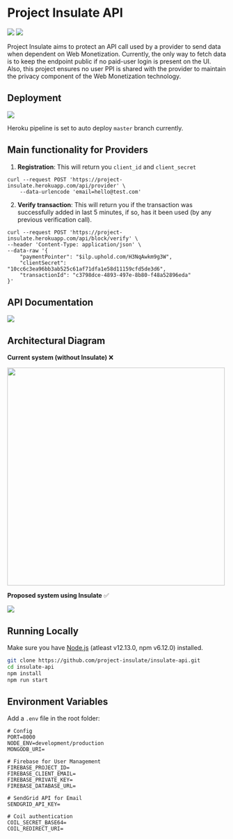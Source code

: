 # Project Insulate API

<img src="https://img.shields.io/badge/node.js%20-%2343853D.svg?&style=for-the-badge&logo=node.js&logoColor=white"/> <img src ="https://img.shields.io/badge/MongoDB-%234ea94b.svg?&style=for-the-badge&logo=mongodb&logoColor=white"/> 

Project Insulate aims to protect an API call used by a provider to send data when dependent on Web Monetization. Currently, the only way to fetch data is to keep the endpoint public if no paid-user login is present on the UI. Also, this project ensures no user PPI is shared with the provider to maintain the privacy component of the Web Monetization technology.

## Deployment
<a href="https://project-insulate.herokuapp.com/" target="_blank"><img src="https://img.shields.io/badge/heroku%20-%23430098.svg?&style=for-the-badge&logo=heroku&logoColor=white"/></a>

Heroku pipeline is set to auto deploy `master` branch currently.

## Main functionality for Providers
1. **Registration**: This will return you `client_id` and `client_secret`
 ```
curl --request POST 'https://project-insulate.herokuapp.com/api/provider' \
     --data-urlencode 'email=hello@test.com'
```

2. **Verify transaction**: This will return you if the transaction was successfully added in last 5 minutes, if so, has it been used (by any previous verification call).
```
curl --request POST 'https://project-insulate.herokuapp.com/api/block/verify' \
--header 'Content-Type: application/json' \
--data-raw '{
    "paymentPointer": "$ilp.uphold.com/H3NqAwkm9g3W",
    "clientSecret": "10cc6c3ea96bb3ab525c61af71dfa1e58d11159cfd5de3d6",
    "transactionId": "c3798dce-4893-497e-8b80-f48a52896eda"
}'
```


## API Documentation
<a href="https://documenter.getpostman.com/view/1085264/TVmS6uzb" target="_blank"><img src="https://img.shields.io/badge/-POSTMAN-orange?&style=for-the-badge&logo=postman&logoColor=white"/></a>

## Architectural Diagram
**Current system (without Insulate)** ❌

<img src="https://i.imgur.com/ZJZfxwe.png" width="500" />

**Proposed system using Insulate** ✅

<img src="https://i.imgur.com/oF32o9r.png" />

## Running Locally

Make sure you have [Node.js](http://nodejs.org/) (atleast v12.13.0, npm v6.12.0) installed.

```sh
git clone https://github.com/project-insulate/insulate-api.git
cd insulate-api
npm install
npm run start
```

## Environment Variables

Add a `.env` file in the root folder:

```
# Config
PORT=8000
NODE_ENV=development/production
MONGODB_URI=

# Firebase for User Management
FIREBASE_PROJECT_ID=
FIREBASE_CLIENT_EMAIL=
FIREBASE_PRIVATE_KEY=
FIREBASE_DATABASE_URL=

# SendGrid API for Email
SENDGRID_API_KEY=

# Coil authentication
COIL_SECRET_BASE64=
COIL_REDIRECT_URI=
```


